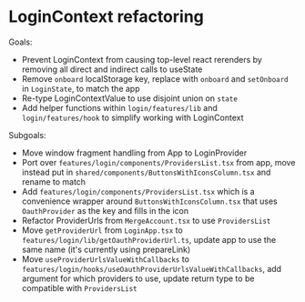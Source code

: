 # LoginContext refactoring

Goals:

- Prevent LoginContext from causing top-level react rerenders by
  removing all direct and indirect calls to useState
- Remove `onboard` localStorage key, replace with `onboard` and
  `setOnboard` in `LoginState`, to match the app
- Re-type LoginContextValue to use disjoint union on `state`
- Add helper functions within `login/features/lib` and
  `login/features/hook` to simplify working with LoginContext

Subgoals:

- Move window fragment handling from App to LoginProvider
- Port over `features/login/components/ProvidersList.tsx` from app,
  move instead put in `shared/components/ButtonsWithIconsColumn.tsx`
  and rename to match
- Add `features/login/components/ProvidersList.tsx` which is a convenience
  wrapper around `ButtonsWithIconsColumn.tsx` that uses `OauthProvider` as
  the key and fills in the icon
- Refactor ProviderUrls from `MergeAccount.tsx` to use `ProvidersList`
- Move `getProviderUrl` from `LoginApp.tsx` to
  `features/login/lib/getOauthProviderUrl.ts`, update app to use the same name
  (it's currently using prepareLink)
- Move `useProviderUrlsValueWithCallbacks` to
  `features/login/hooks/useOauthProviderUrlsValueWithCallbacks`, add argument
  for which providers to use, update return type to be compatible with `ProvidersList`
